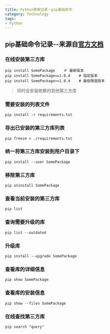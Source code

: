 ```yaml
---
title: Python使用记录－pip基础命令
category: Technology
tags:
- Python
---
```


## pip基础命令记录--来源自[官方文档][pip.pypa]

### 在线安装第三方库

```
pip install SomePackage    ＃ 最新版本
pip install SomePackage==1.0.4    # 指定版本
pip install SomePackage>=1.0.4    # 最低限度版本
```
	
> 同时会安装依赖的其他第三方库

<!-- more -->

### 需要安装的列表文件

```
pip install -r requirements.txt
```

### 导出已安装的第三方库列表

```
pip freeze > ./requirements.txt
```

### 统一将第三方库安装到用户目录下

```
pip install --user SomePackage
```

### 移除第三方库

```
pip uninstall SomePackage
```

### 查看当前安装的第三方库

```
pip list
```

### 查询需要升级的库

```
pip list --outdated
```

### 升级库

```
pip install --upgrade SomePackage
```

### 查看库的详细信息

```
pip show SomePackage
```

### 查看库的安装信息

```
pip show --files SomePackage
```

### 在线查找第三方库

```
pip search "query"
```
	
	




[pip.pypa]: https://pip.pypa.io/en/stable/
